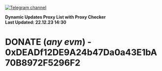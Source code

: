 [![Telegram channel](https://img.shields.io/endpoint?url=https://runkit.io/damiankrawczyk/telegram-badge/branches/master?url=https://t.me/n4z4v0d)](https://t.me/n4z4v0d) 

**Dynamic Updates Proxy List with Proxy Checker**  
**Last Updated: 22.12.23 14:30**

# DONATE (_any evm_) - 0xDEADf12DE9A24b47Da0a43E1bA70B8972F5296F2
